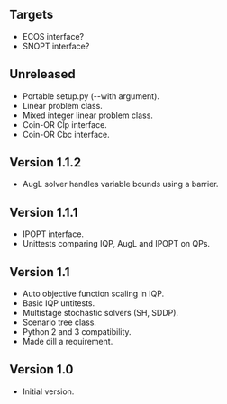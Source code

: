 Targets
-------
* ECOS interface?
* SNOPT interface?

Unreleased
----------
* Portable setup.py (--with argument).
* Linear problem class.
* Mixed integer linear problem class.
* Coin-OR Clp interface.
* Coin-OR Cbc interface.

Version 1.1.2
-------------
* AugL solver handles variable bounds using a barrier.

Version 1.1.1
-------------
* IPOPT interface.
* Unittests comparing IQP, AugL and IPOPT on QPs.

Version 1.1
-----------
* Auto objective function scaling in IQP.
* Basic IQP untitests.
* Multistage stochastic solvers (SH, SDDP).
* Scenario tree class.
* Python 2 and 3 compatibility.
* Made dill a requirement.

Version 1.0
-----------
* Initial version.
